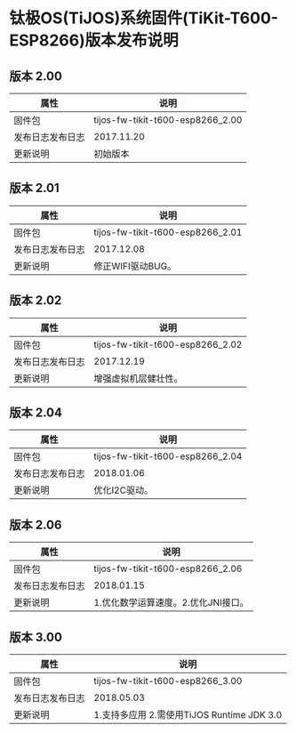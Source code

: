 # 钛极OS(TiJOS)系统固件(TiKit-T600-ESP8266)版本发布说明

## 版本 2.00

| 属性       | 说明                               |
| -------- | -------------------------------- |
| 固件包      | tijos-fw-tikit-t600-esp8266_2.00 |
| 发布日志发布日志 | 2017.11.20                       |
| 更新说明     | 初始版本                             |



## 版本 2.01

| 属性       | 说明                               |
| -------- | -------------------------------- |
| 固件包      | tijos-fw-tikit-t600-esp8266_2.01 |
| 发布日志发布日志 | 2017.12.08                       |
| 更新说明     | 修正WIFI驱动BUG。                     |



## 版本 2.02

| 属性       | 说明                               |
| -------- | -------------------------------- |
| 固件包      | tijos-fw-tikit-t600-esp8266_2.02 |
| 发布日志发布日志 | 2017.12.19                       |
| 更新说明     | 增强虚拟机层健壮性。                       |



## 版本 2.04

| 属性       | 说明                               |
| -------- | -------------------------------- |
| 固件包      | tijos-fw-tikit-t600-esp8266_2.04 |
| 发布日志发布日志 | 2018.01.06                       |
| 更新说明     | 优化I2C驱动。                         |



## 版本 2.06

| 属性       | 说明                               |
| -------- | -------------------------------- |
| 固件包      | tijos-fw-tikit-t600-esp8266_2.06 |
| 发布日志发布日志 | 2018.01.15                       |
| 更新说明     | 1.优化数学运算速度。2.优化JNI接口。            |


## 版本 3.00

| 属性       | 说明                                 |
| -------- | ---------------------------------- |
| 固件包      | tijos-fw-tikit-t600-esp8266_3.00   |
| 发布日志发布日志 | 2018.05.03                         |
| 更新说明     | 1.支持多应用 2.需使用TiJOS Runtime JDK 3.0 |

